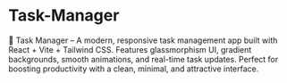 # Task-Manager
🚀 Task Manager – A modern, responsive task management app built with React + Vite + Tailwind CSS. Features glassmorphism UI, gradient backgrounds, smooth animations, and real-time task updates. Perfect for boosting productivity with a clean, minimal, and attractive interface.
